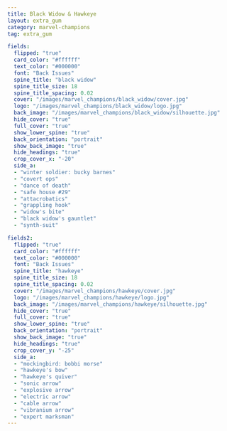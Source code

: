 ```yaml
---
title: Black Widow & Hawkeye
layout: extra_gum
category: marvel-champions
tag: extra_gum

fields:
  flipped: "true"
  card_color: "#ffffff"
  text_color: "#000000"
  font: "Back Issues"
  spine_title: "black widow"
  spine_title_size: 18
  spine_title_spacing: 0.02
  cover: "/images/marvel_champions/black_widow/cover.jpg"
  logo: "/images/marvel_champions/black_widow/logo.jpg"
  back_image: "/images/marvel_champions/black_widow/silhouette.jpg"
  hide_cover: "true"
  full_cover: "true"
  show_lower_spine: "true"
  back_orientation: "portrait"
  show_back_image: "true"
  hide_headings: "true"
  crop_cover_x: "-20"
  side_a:
  - "winter soldier: bucky barnes"
  - "covert ops"
  - "dance of death"
  - "safe house #29"
  - "attacrobatics"
  - "grappling hook"
  - "widow's bite"
  - "black widow's gauntlet"
  - "synth-suit"

fields2:
  flipped: "true"
  card_color: "#ffffff"
  text_color: "#000000"
  font: "Back Issues"
  spine_title: "hawkeye"
  spine_title_size: 18
  spine_title_spacing: 0.02
  cover: "/images/marvel_champions/hawkeye/cover.jpg"
  logo: "/images/marvel_champions/hawkeye/logo.jpg"
  back_image: "/images/marvel_champions/hawkeye/silhouette.jpg"
  hide_cover: "true"
  full_cover: "true"
  show_lower_spine: "true"
  back_orientation: "portrait"
  show_back_image: "true"
  hide_headings: "true"
  crop_cover_y: "-25"
  side_a:
  - "mockingbird: bobbi morse"
  - "hawkeye's bow"
  - "hawkeye's quiver"
  - "sonic arrow"
  - "explosive arrow"
  - "electric arrow"
  - "cable arrow"
  - "vibranium arrow"
  - "expert marksman"
---
```

